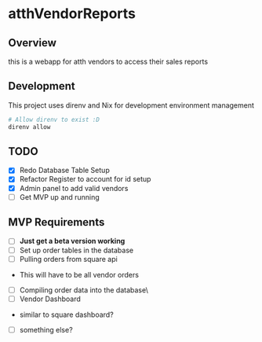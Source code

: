 # atthVendorReports
## Overview
this is a webapp for atth vendors to access their sales reports

## Development
This project uses direnv and Nix for development environment management
```sh
# Allow direnv to exist :D
direnv allow
```

## TODO
- [x] Redo Database Table Setup
- [x] Refactor Register to account for id setup
- [x] Admin panel to add valid vendors
- [ ] Get MVP up and running

## MVP Requirements
- [ ] **Just get a beta version working**
- [ ] Set up order tables in the database
- [ ] Pulling orders from square api
 - This will have to be all vendor orders
- [ ] Compiling order data into the database\
- [ ] Vendor Dashboard
 - similar to square dashboard?
- [ ] something else?